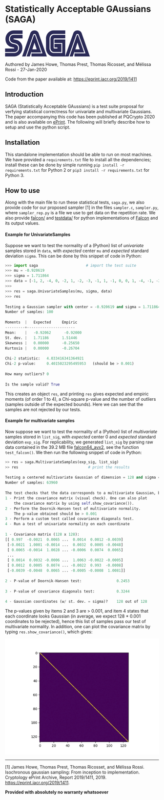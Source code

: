 # Statistically Acceptable GAussians (SAGA)

![Joke-Logo](code/testdata/saga.png)

Authored by James Howe, Thomas Prest, Thomas Ricosset, and Mélissa Rossi - 27-Jan-2020

Code from the paper available at: https://eprint.iacr.org/2019/1411

## Introduction

SAGA (Statistically Acceptable GAussians) is a test suite proposal for verfying statistical correctness for univariate and multivariate Gaussians. The paper accompanying this code has been published at PQCrypto 2020 and is also available on [ePrint](https://eprint.iacr.org/2019/1411). The following will briefly describe how to setup and use the python script.

## Installation

This standalone implementation should be able to run on most machines. We have provided a `requirements.txt` file to install all the dependencies; install these can be done by simple running `pip install -r requirements.txt` for Python 2 or `pip3 install -r requirements.txt` for Python 3.

## How to use

Along with the main file to run these statistical tests, `saga.py`, we also provide code for our proposed sampler [1] in the files `sampler.c`, `sampler.py`, where `sampler_rep.py` is a file we use to get data on the repetition rate. We also provide [falcon/](code/falcon) and [testdata/](code/testdata) for python implementations of [Falcon](https://falcon-sign.info/) and its output values.

#### Example for UnivariateSamples

Suppose we want to test the normality of a (Python) list of *univariate* samples stored in `data`, with *expected* center `mu` and *expected* standard deviation `sigma`. This can be done by this snippet of code in Python:

```python
>>> import saga                      # import the test suite
>>> mu = -0.920619
>>> sigma = 1.711864
>>> data = [-1, 2, -4, 0, -2, 1, -2, -3, -1, 1, -1, 0, 0, 1, -4, -1, -2, -2, -1, 0, 1, -1, 2, -3, 2, 0, -1, -2, 0, -3, -1, -2, -1, 1, -5, -1, -2, -2, -1, 0, 2, 1, 0, 0, 1, -1, -2, -2, -1, 0, 2, -2, -1, -3, 0, 0, 0, -2, 0, 0, 0, -3, -4, 0, 1, -1, 0, -1, 1, -3, 0, 0, -3, 0, -4, -1, -2, 0, 0, -2, -2, -1, 1, -1, 0, -2, -2, -2, 0, -1, -4, -2, 0, -2, -2, 1, -1, 0, -3, -1]
>>>
>>> res = saga.UnivariateSamples(mu, sigma, data)
>>> res

Testing a Gaussian sampler with center = -0.920619 and sigma = 1.711864
Number of samples: 100

Moments  |   Expected     Empiric
---------+----------------------
Mean:    |   -0.92062      -0.92000
St. dev. |   1.71186      1.51446
Skewness |   0.00000      -0.25650
Kurtosis |   0.00000      -0.26704

Chi-2 statistic:   4.033416341364921
Chi-2 p-value:     0.4015023295495953   (should be > 0.001)

How many outliers? 0

Is the sample valid? True
```

This creates an object `res`, and printing `res` gives expected and empiric moments (of order 1 to 4), a Chi-square p-value and the number of outliers (samples outside of the expected bounds). Here we can see that the samples are not rejected by our tests.

#### Example for multivariate samples

Now suppose we want to test the normality of a (Python) list of *multivariate* samples stored in `list_sig`, with *expected* center 0 and *expected* standard deviation `exp_sig`. For replicability, we generated `list_sig` by parsing raw data contained in the 39.2 MB file [falcon64_avx2](code/testdata/falcon64_avx2), see the function `test_falcon()`. We then run the following snippet of code in Python:

```python
>> res = saga.MultivariateSamples(exp_sig, list_sig)
>> res                                # print the results

Testing a centered multivariate Gaussian of dimension = 128 and sigma = 171.831
Number of samples: 63960

The test checks that the data corresponds to a multivariate Gaussian, by doing the following:
1 - Print the covariance matrix (visual check). One can also plot
    the covariance matrix by using self.show_covariance()).
2 - Perform the Doornik-Hansen test of multivariate normality.
    The p-value obtained should be > 0.001
3 - Perform a custom test called covariance diagonals test.
4 - Run a test of univariate normality on each coordinate

1 - Covariance matrix (128 x 128):
[[ 0.997  -0.0021  0.0065 ...  0.0014  0.0012 -0.0039]
 [-0.0021  1.0001 -0.0014 ...  0.0032  0.0005 -0.0048]
 [ 0.0065 -0.0014  1.0028 ... -0.0006  0.0074  0.0065]
 ...
 [ 0.0014  0.0032 -0.0006 ...  1.0063 -0.0022 -0.0005]
 [ 0.0012  0.0005  0.0074 ... -0.0022  0.993  -0.0008]
 [-0.0039 -0.0048  0.0065 ... -0.0005 -0.0008  1.0081]]

2 - P-value of Doornik-Hansen test:                0.2453

3 - P-value of covariance diagonals test:          0.3244

4 - Gaussian coordinates (w/ st. dev. = sigma)?    128 out of 128
```

The p-values given by items 2 and 3 are > 0.001, and item 4 states that each coordinate looks Gaussian (in average, we expect 128 * 0.001 coordinates to be rejected), hence this list of samples pass our test of multivariate normality. In addition, one can plot the covariance matrix by typing `res.show_covariance()`, which gives:

![covariance](code/testdata/covariance.png)

***

[1] James Howe, Thomas Prest, Thomas Ricosset, and Mélissa Rossi. Isochronous gaussian sampling: From inception to implementation. Cryptology ePrint Archive, Report 2019/1411, 2019. https://eprint.iacr.org/2019/1411.

**Provided with absolutely no warranty whatsoever**
